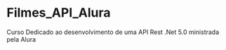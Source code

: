 # Filmes_API_Alura
Curso Dedicado ao desenvolvimento de uma API Rest .Net 5.0 ministrada pela Alura
